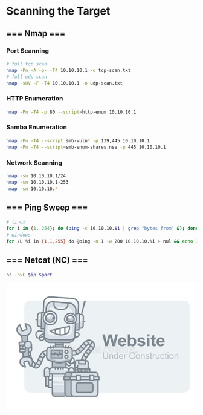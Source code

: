 # Scanning the Target

## === Nmap ===

### Port Scanning
```bash
# full tcp scan
nmap -Pn -A -p- -T4 10.10.10.1 -o tcp-scan.txt
# full udp scan
nmap -sUV -F -T4 10.10.10.1 -o udp-scan.txt
```

### HTTP Enumeration
```bash
nmap -Pn -T4 -p 80 --script=http-enum 10.10.10.1
```

### Samba Enumeration
```bash
nmap -Pn -T4 --script smb-vuln* -p 139,445 10.10.10.1
nmap -Pn -T4 --script=smb-enum-shares.nse -p 445 10.10.10.1
```

### Network Scanning
```bash
nmap -sn 10.10.10.1/24
nmap -sn 10.10.10.1-253
nmap -sn 10.10.10.*
```

## === Ping Sweep ===

```bash
# linux
for i in {1..254}; do (ping -c 10.10.10.$i | grep "bytes from" &); done
# windows
for /L %i in {1,1,255} do @ping -n 1 -w 200 10.10.10.%i > nul && echo 192.168.1.%i is up.
```

## === Netcat (NC) ===

```bash
nc -nvC $ip $port
```

<p align="center">
  <img src="/assets/images/construction.jpg"> 
</p>